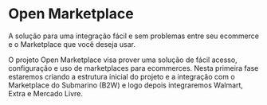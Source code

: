 # Open Marketplace

A solução para uma integração fácil e sem problemas entre seu ecommerce e o Marketplace que você deseja usar.

O projeto Open Marketplace visa prover uma solução de fácil acesso, configuração e uso de marketplaces para ecommerces. 
Nesta primeira fase estaremos criando a estrutura inicial do projeto e a integração com o Marketplace do Submarino (B2W) 
e logo depois integraremos Walmart, Extra e Mercado Livre.

